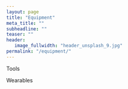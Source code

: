```yaml
---
layout: page
title: "Equipment"
meta_title: ""
subheadline: ""
teaser: ""
header:
   image_fullwidth: "header_unsplash_9.jpg"
permalink: "/equipment/"
---
```

Tools

Wearables